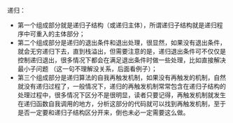 递归：

- 第一个组成部分就是递归子结构（或递归主体），所谓递归子结构就是递归程序中可重入的主体部分；
- 第二个组成部分是递归的退出条件和退出处理，很显然，如果没有退出条件，就会无穷递归下去，直到栈溢出，但需要注意的是，递归退出条件可不仅仅是控制递归退出，很多情况下都会在满足退出条件时做一些处理，比如直接解决最小子问题 （这一句不理解没关系，后面看例子）；
- 第三个组成部分是递归算法的自我再触发机制，如果没有再触发的机制，自然就没有递归过程了，一般情况下，递归的再触发机制常常包含在递归子结构的处理过程中，很多情况下区分不是很明显，读者只要记得，再触发机制就发生在递归函数自我调用的地方，分析这部分的代码就可以找到再触发机制，至于是否一定要和递归子结构区分开来，倒也未必一定需要这么做。